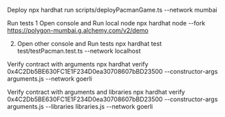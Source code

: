 Deploy
npx hardhat run scripts/deployPacmanGame.ts --network mumbai

Run tests
1 Open console and Run local node
npx hardhat node --fork https://polygon-mumbai.g.alchemy.com/v2/demo

2. Open other console and Run tests
npx hardhat test test/testPacman.test.ts --network localhost

Verify contract with arguments
npx hardhat verify 0x4C2Db5BE630FC1E1F234D0ea30708607bBD23500  --constructor-args arguments.js --network goerli

Verify contract with arguments and libraries
npx hardhat verify 0x4C2Db5BE630FC1E1F234D0ea30708607bBD23500  --constructor-args arguments.js --libraries libraries.js  --network goerli